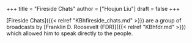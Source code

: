 +++
title = "Fireside Chats"
author = ["Houjun Liu"]
draft = false
+++

[Fireside Chats]({{< relref "KBhfireside_chats.md" >}}) are a group of broadcasts by [Franklin D. Roosevelt (FDR)]({{< relref "KBhfdr.md" >}}) which allowed him to speak directly to the people.